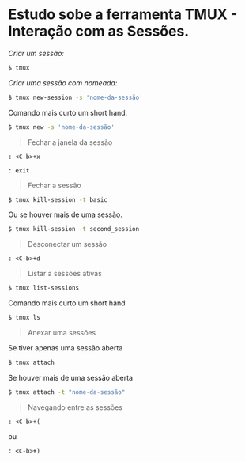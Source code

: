 # Estudo sobe a ferramenta TMUX - Interação com as Sessões.

*Criar um sessão:*

```bash
$ tmux
```

*Criar uma sessão com nomeada:* 

```bash
$ tmux new-session -s 'nome-da-sessão'
```

Comando mais curto um short hand.

```bash
$ tmux new -s 'nome-da-sessão'
```

> Fechar a janela da sessão

```tmux
: <C-b>+x
```

```tmux
: exit
```

> Fechar a sessão

```bash
$ tmux kill-session -t basic
```

Ou se houver mais de uma sessão.

```bash
$ tmux kill-session -t second_session
```

> Desconectar um sessão

```tmux
: <C-b>+d
```

> Listar a sessões ativas

```bash
$ tmux list-sessions
```
 
Comando mais curto um short hand

```bash
$ tmux ls
```

> Anexar uma sessões

Se tiver apenas uma sessão aberta 
```bash
$ tmux attach
```

Se houver mais de uma sessão aberta
```bash
$ tmux attach -t "nome-da-sessão"
```

> Navegando entre as sessões

```tmux
: <C-b>+(
```

ou

```tmux
: <C-b>+)
```
